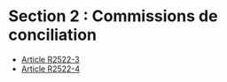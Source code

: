 # Section 2 : Commissions de conciliation

* [Article R2522-3](./LEGIARTI000018534888.md)
* [Article R2522-4](./LEGIARTI000018534886.md)
